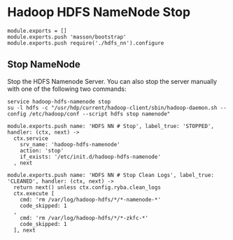 
# Hadoop HDFS NameNode Stop

    module.exports = []
    module.exports.push 'masson/bootstrap'
    module.exports.push require('./hdfs_nn').configure

## Stop NameNode

Stop the HDFS Namenode Server. You can also stop the server manually with one of
the following two commands:

```
service hadoop-hdfs-namenode stop
su -l hdfs -c "/usr/hdp/current/hadoop-client/sbin/hadoop-daemon.sh --config /etc/hadoop/conf --script hdfs stop namenode"
```

    module.exports.push name: 'HDFS NN # Stop', label_true: 'STOPPED', handler: (ctx, next) ->
      ctx.service
        srv_name: 'hadoop-hdfs-namenode'
        action: 'stop'
        if_exists: '/etc/init.d/hadoop-hdfs-namenode'
      , next

    module.exports.push name: 'HDFS NN # Stop Clean Logs', label_true: 'CLEANED', handler: (ctx, next) ->
      return next() unless ctx.config.ryba.clean_logs
      ctx.execute [
        cmd: 'rm /var/log/hadoop-hdfs/*/*-namenode-*'
        code_skipped: 1
      ,
        cmd: 'rm /var/log/hadoop-hdfs/*/*-zkfc-*'
        code_skipped: 1
      ], next
